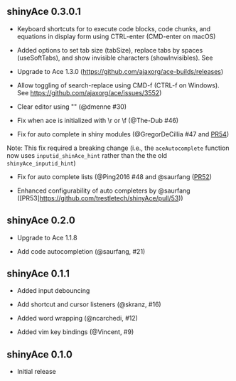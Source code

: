 shinyAce 0.3.0.1
--------------------------------------------------------------------------------

* Keyboard shortcuts for to execute code blocks, code chunks, and equations in display form using CTRL-enter (CMD-enter on macOS)

* Added options to set tab size (tabSize), replace tabs by spaces (useSoftTabs), and show invisible characters (showInvisibles). See 

* Upgrade to Ace 1.3.0 (https://github.com/ajaxorg/ace-builds/releases)

* Allow toggling of search-replace using CMD-f (CTRL-f on Windows). See https://github.com/ajaxorg/ace/issues/3552)

* Clear editor using "" (@dmenne #30)

* Fix when ace is initialized with \r or \f (@The-Dub #46)

* Fix for auto complete in shiny modules (@GregorDeCillia #47 and [PR54](https://github.com/trestletech/shinyAce/pull/54))

Note: This fix required a breaking change (i.e., the `aceAutocomplete` function now uses `inputid_shinAce_hint` rather than the the old `shinyAce_inputid_hint`)

* Fix for auto complete lists (@Ping2016 #48 and @saurfang  ([PR52](https://github.com/trestletech/shinyAce/pull/52))

* Enhanced configurability of auto completers by @saurfang ([PR53]https://github.com/trestletech/shinyAce/pull/53))


shinyAce 0.2.0
--------------------------------------------------------------------------------

* Upgrade to Ace 1.1.8

* Add code autocompletion (@saurfang, #21)


shinyAce 0.1.1
--------------------------------------------------------------------------------

* Added input debouncing

* Add shortcut and cursor listeners (@skranz, #16)

* Added word wrapping (@ncarchedi, #12)

* Added vim key bindings (@Vincent, #9)


shinyAce 0.1.0
--------------------------------------------------------------------------------

* Initial release
